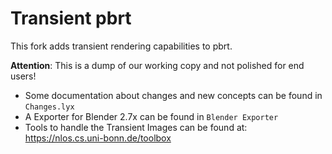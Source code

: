 Transient pbrt
===============

This fork adds transient rendering capabilities to pbrt.

**Attention**: This is a dump of our working copy and not polished for end users!

- Some documentation about changes and new concepts can be found in `Changes.lyx`
- A Exporter for Blender 2.7x can be found in `Blender Exporter`
- Tools to handle the Transient Images can be found at: https://nlos.cs.uni-bonn.de/toolbox
